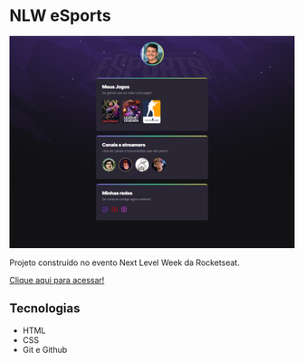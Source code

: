 # NLW eSports

![preview](./.github/preview.png)

Projeto construído no evento Next Level Week da Rocketseat.


[Clique aqui para acessar!](https://gbarth.github.io/nlw/)

## Tecnologias

- HTML
- CSS
- Git e Github